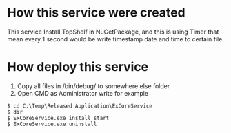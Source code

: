 # How this service were created
This service Install TopShelf in  NuGetPackage, and this is using Timer that mean every 1 second would be write timestamp date and time to certain file.

# How deploy this service
1. Copy all files in /bin/debug/ to somewhere else folder
2. Open CMD as Administrator write for example 
```
$ cd C:\Temp\Released Application\ExCoreService
$ dir
$ ExCoreService.exe install start
$ ExCoreService.exe uninstall
```